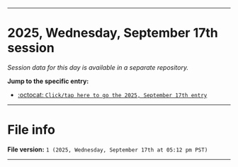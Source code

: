
***

# 2025, Wednesday, September 17th session

_Session data for this day is available in a separate repository._

**Jump to the specific entry:**

- [:octocat: `Click/tap here to go the 2025, September 17th entry`](https://github.com/seanpm2001/SeansLifeArchive_Images_TinyTower_Y2025/tree/SeansLifeArchive_Images_TinyTower_Y2025_Main-dev/2025/09_September/17/)

***

# File info

**File version:** `1 (2025, Wednesday, September 17th at 05:12 pm PST)`

***
